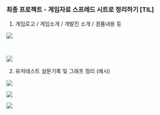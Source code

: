 
### 최종 프로젝트 - 게임자료 스프레드 시트로 정리하기 [TIL]



1. 게임로고 / 게임소개 / 개발진 소개 / 경품내용 등

  

[![](https://blogger.googleusercontent.com/img/b/R29vZ2xl/AVvXsEicbtighGq6MqEftv228E-FzWww2EzQYP_m1wZVYxcOK0wVJbK9BY52eIwhhJQa95JaFV7YpjP4MqksFHg5XHtcazlhOffbq6Ta9-pshs8kB83a57BSn_jYXk4C4gCS9nezKKnrQOyhyty0eqFFj68oRAcg_txsZAu1gy_60NDYsq3es-qrFDZ9-SfFgdTs/s320/%EC%8A%A4%ED%81%AC%EB%A6%B0%EC%83%B7%202024-02-26%20210006.png)](https://www.blogger.com/blog/post/edit/3583706664799492072/2290292895452948706#)

 

[![](https://blogger.googleusercontent.com/img/a/AVvXsEjYEV0NsIxO50wjGy6m2znpWHR_n-2zeKLb2OlC9FTK0CHPwuKgmgj9JS2JgVtiDwxSR5FxZjHMnQ9Uo1kmjglVZg6R9t7X40f7UUppqXQlxBVixpMfeZk27wNKWd8eQ-a7THR610PfdJJg6-oq3gvyXRTdGs0pTH7nIuwGNAPNOfLTb49GhGoYsE8myzyA)](https://www.blogger.com/blog/post/edit/3583706664799492072/2290292895452948706#)

  

2. 유저테스트 설문기록 및 그래프 정리 (예시)  

  

  

[![](https://blogger.googleusercontent.com/img/b/R29vZ2xl/AVvXsEhoAVUVNVHGbb15YSbGRhBdm20XqtTEbQn0b2PTa6VVCYCd3QouQLmNEGWTaBvzcI40J5XqrzM2OzPC1O_JbRFJbFx6KdfSg6DUKpWzyfefxTUcBWdKh8VRQdl7qkC4VSyPLl7_kRs0M-fCMTlBFfEAUKOSjpWZWcptPYMxcMIeHeSdU-uS79PcW8ScAQDM/s320/%EC%8A%A4%ED%81%AC%EB%A6%B0%EC%83%B7%202024-02-26%20164524.png)](https://www.blogger.com/blog/post/edit/3583706664799492072/2290292895452948706#)

  

[![](https://blogger.googleusercontent.com/img/b/R29vZ2xl/AVvXsEjelNQ6darNhoPKS26-WInSxLJ4kakPsC3-yhgwL8ISo59eIiJfg76sO0NEN2D00T6-W9A1gXLmwhCjTjMx8mzZBW1RLYWAWLZ2bmARqNTkvYjr_FTPebeVKt3ZsxlhpOJtymIM-vbDn2ytTh5slji2xisu-raTbJj7nWR4GCJMdI-4IXNX7WcRHvk5g5fi/s320/%EC%8A%A4%ED%81%AC%EB%A6%B0%EC%83%B7%202024-02-26%20164501.png)](https://www.blogger.com/blog/post/edit/3583706664799492072/2290292895452948706#)

  

[![](https://blogger.googleusercontent.com/img/b/R29vZ2xl/AVvXsEgNAS8txJhgd8rFII4B6X_e3YKcZCMwhJJzt1s1ZE2lOVAFz9FgsAmGUG7cWG4qPyHHeCA_F-n3Q6fX2cPjjF7HBBkQ1slxDRAwKnGzPfRsKHEkhk0SscevWVIEJfVS-MxrnWAYYJ8HFzQ1qMHtTYwH7d_TYVFLrHFj61T6QwQ-yG2R-Z6eIUGvqc5l_nKu/s320/%EC%8A%A4%ED%81%AC%EB%A6%B0%EC%83%B7%202024-02-26%20164446.png)](https://www.blogger.com/blog/post/edit/3583706664799492072/2290292895452948706#)